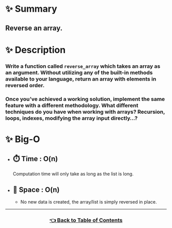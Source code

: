 # ✨ Summary
## Reverse an array.

# ✨ Description
### Write a function called `reverse_array` which takes an array as an argument. Without utilizing any of the built-in methods available to your language, return an array with elements in reversed order.

### Once you’ve achieved a working solution, implement the same feature with a different methodology. What different techniques do you have when working with arrays? Recursion, loops, indexes, modifying the array input directly…?

# ✨ Big-O
  - ## ⏱️ Time : O(n)
    Computation time will only take as long as the list is long.
  - ## 💾 Space : O(n)
    - No new data is created, the array/list is simply reversed in place.

-------------------------------------

<h3 align="center"><a href="../../../table_of_contents.md">👈 Back to Table of Contents</a></h3>